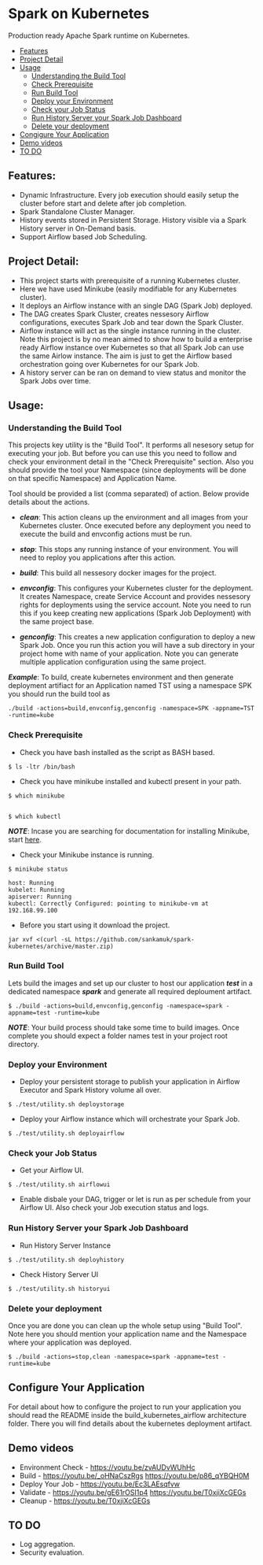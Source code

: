 # Spark on Kubernetes

Production ready Apache Spark runtime on Kubernetes.


- [Features](#features)
- [Project Detail](#project-detail)
- [Usage](#usage)
  * [Understanding the Build Tool](#understanding-the-build-tool)
  * [Check Prerequisite](#check-prerequisite)
  * [Run Build Tool](#run-build-tool)
  * [Deploy your Environment](#deploy-your-environment)
  * [Check your Job Status](#check-your-job-status)
  * [Run History Server your Spark Job Dashboard](#run-history-server-your-spark-job-dashboard)
  * [Delete your deployment](#delete-your-deployment)
- [Congigure Your Application](#configure-your-application)
- [Demo videos](#demo-videos)
- [TO DO](#to-do)


## Features:

* Dynamic Infrastructure. Every job execution should easily setup the cluster before start and delete after job completion.
* Spark Standalone Cluster Manager.
* History events stored in Persistent Storage. History visible via a Spark History server in On-Demand basis.
* Support Airflow based Job Scheduling.



## Project Detail:

- This project starts with prerequisite of a running Kubernetes cluster. 
- Here we have used Minikube (easily modifiable for any Kubernetes cluster).
- It deploys an Airflow instance with an single DAG (Spark Job) deployed.
- The DAG creates Spark Cluster, creates nessesory Airflow configurations, executes Spark Job and tear down the Spark Cluster.
- Airflow instance will act as the single instance running in the cluster. Note this project is by no mean aimed to show how to build a enterprise ready Airflow instance over Kubernetes so that all Spark Job can use the same Airlow instance. The aim is just to get the Airflow based orchestration going over Kubernetes for our Spark Job.
- A history server can be ran on demand to view status and monitor the Spark Jobs over time.



## Usage:

### Understanding the Build Tool

This projects key utility is the "Build Tool". It performs all nesesory setup for executing your job. But before you can use this you need to follow and check your environment detail in the "Check Prerequisite" section. Also you should provide the tool your Namespace (since deployments will be done on that specific Namespace) and Application Name.

Tool should be provided a list (comma separated) of action. Below provide details about the actions.

- ***clean***: This action cleans up the environment and all images from your Kubernetes cluster. Once executed before any deployment you need to execute the build and envconfig actions must be run.

- ***stop***: This stops any running instance of your environment. You will need to reploy you applications after this action.

- ***build***: This build all nessesory docker images for the project.

- ***envconfig***: This configures your Kubernetes cluster for the deployment. It creates Namespace, create Service Account and provides nessesory rights for deployments using the service account. Note you need to run this if you keep creating new applications (Spark Job Deployment) with the same project base.

- ***genconfig***: This creates a new application configuration to deploy a new Spark Job. Once you run this action you will have a sub directory in your project home with name of your application. Note you can generate multiple application configuration using the same project.

***Example***: To build, create kubernetes environment and then generate deployment artifiact for an Application named TST using a namespace SPK you should run the build tool as

```
./build -actions=build,envconfig,genconfig -namespace=SPK -appname=TST -runtime=kube
```


### Check Prerequisite

- Check you have bash installed as the script as BASH based.

```
$ ls -ltr /bin/bash
```

- Check you have minikube installed and kubectl present in your path.

```
$ which minikube


$ which kubectl

```

***NOTE***: Incase you are searching for documentation for installing Minikube, start [here](https://kubernetes.io/docs/tasks/tools/install-minikube/ "Minikube Install").

- Check your Minikube instance is running.

```
$ minikube status

host: Running
kubelet: Running
apiserver: Running
kubectl: Correctly Configured: pointing to minikube-vm at 192.168.99.100

```

- Before you start using it download the project.

```
jar xvf <(curl -sL https://github.com/sankamuk/spark-kubernetes/archive/master.zip)
```


### Run Build Tool 

Lets build the images and set up our cluster to host our application ***test*** in a dedicated namespace ***spark***
 and generate all required deploument artifact.

```
$ ./build -actions=build,envconfig,genconfig -namespace=spark -appname=test -runtime=kube
```

***NOTE***: Your build process should take some time to build images. Once complete you should expect a folder names test in your project root directory.


### Deploy your Environment

- Deploy your persistent storage to publish your application in Airflow Executor and Spark History volume all over.

```
$ ./test/utility.sh deploystorage
``` 

- Deploy your Airflow instance which will orchestrate your Spark Job.

```
$ ./test/utility.sh deployairflow
```


### Check your Job Status

- Get your Airflow UI. 

```
$ ./test/utility.sh airflowui
```

- Enable disbale your DAG, trigger or let is run as per schedule from your Airflow UI. Also check your Job execution status and logs.


### Run History Server your Spark Job Dashboard

- Run History Server Instance

```
$ ./test/utility.sh deployhistory
```

- Check History Server UI

```
$ ./test/utility.sh historyui
```


### Delete your deployment

Once you are done you can clean up the whole setup using "Build Tool". Note here you should mention your application name and the Namespace where your application was deployed.

```
$ ./build -actions=stop,clean -namespace=spark -appname=test -runtime=kube

```



## Configure Your Application

For detail about how to configure the project to run your application you should read the README inside the build_kubernetes_airflow architecture folder. There you will find details about the kubernetes deployment artifact.



## Demo videos

* Environment Check - https://youtu.be/zvAUDvWUhHc
* Build - https://youtu.be/_oHNaCszRgs 		https://youtu.be/p86_qYBQH0M
* Deploy Your Job - https://youtu.be/Ec3LAEsqfvw
* Validate - https://youtu.be/gE61rOSI1p4		https://youtu.be/T0xjiXcGEGs
* Cleanup - https://youtu.be/T0xjiXcGEGs


## TO DO

- Log aggregation.
- Security evaluation.



